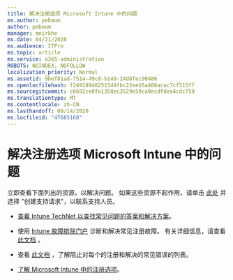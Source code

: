 ```yaml
---
title: 解决注册选项 Microsoft Intune 中的问题
ms.author: pebaum
author: pebaum
manager: mnirkhe
ms.date: 04/21/2020
ms.audience: ITPro
ms.topic: article
ms.service: o365-administration
ROBOTS: NOINDEX, NOFOLLOW
localization_priority: Normal
ms.assetid: 9bef81ad-7514-49c8-b149-24d8fec90486
ms.openlocfilehash: f249189d8251549fbc22eeb5a408acac7cf515ff
ms.sourcegitcommit: c6692ce0fa1358ec3529e59ca0ecdfdea4cdc759
ms.translationtype: MT
ms.contentlocale: zh-CN
ms.lasthandoff: 09/14/2020
ms.locfileid: "47665168"
---
```

# <a name="troubleshoot-issues-with-enrollment-options-microsoft-intune"></a>解决注册选项 Microsoft Intune 中的问题

立即查看下面列出的资源，以解决问题。 如果这些资源不起作用，请单击 [此处](https://portal.azure.com/#blade/Microsoft_Intune_DeviceSettings/ExtensionLandingBlade/help) 并选择 "创建支持请求"，以联系支持人员。 
  
- [查看 Intune TechNet 以查找常见问题的答案和解决方案](https://social.technet.microsoft.com/Forums/home?category=microsoftintune&amp;filter=alltypes&amp;sort=lastpostdesc)。
    
- 使用 [Intune 故障排除门户](https://devicemanagement.microsoft.com/#blade/Microsoft_Intune_DeviceSettings/TroubleshootBlade) 诊断和解决常见注册故障。 有关详细信息，请查看 [此文档](https://docs.microsoft.com/intune/help-desk-operators) 。 
    
- 查看 [此文档](https://docs.microsoft.com/intune-classic/Troubleshoot/troubleshoot-device-enrollment-in-intune) ，了解阻止对每个的注册和解决的常见错误的列表。 
    
- [了解 Microsoft Intune 中的注册选项](https://docs.microsoft.com/intune/enrollment-options)。
    

